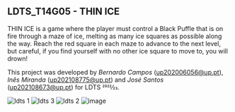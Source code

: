 ## LDTS_T14G05 - THIN ICE

THIN ICE is a game where the player must control a Black Puffle that is on fire through a maze of ice, melting as many ice squares as possible along the way.
Reach the red square in each maze to advance to the next level, but careful, if you find yourself with no other ice square to move to, you will drown!

This project was developed by *Bernardo Campos* (up202006056@up.pt), *Inês Miranda* (up202108775@up.pt) and *José Santos* (up202108673@up.pt) for LDTS 2022⁄23.

![ldts 1](https://user-images.githubusercontent.com/93834362/209414224-36c9c403-b60a-405d-a66a-9c5b28418ffb.jpg)
![ldts 3](https://user-images.githubusercontent.com/93834362/209414234-5d03d73e-9af7-4d7b-bcbc-d889a79cab2e.jpg)
![ldts 2](https://user-images.githubusercontent.com/93834362/209414243-4979ccbf-de09-4ff6-98f5-de4af4d98935.jpg)
![image](https://user-images.githubusercontent.com/93834362/209414266-e73211a8-4d3d-4361-9a1c-385980a1ac87.png)

